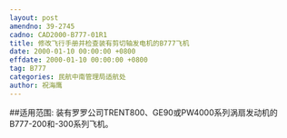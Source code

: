 ```yaml
---
layout: post
amendno: 39-2745
cadno: CAD2000-B777-01R1
title: 修改飞行手册并检查装有剪切轴发电机的B777飞机
date: 2000-01-10 00:00:00 +0800
effdate: 2000-01-10 00:00:00 +0800
tag: B777
categories: 民航中南管理局适航处
author: 祝海鹰
---
```


##适用范围:
装有罗罗公司TRENT800、GE90或PW4000系列涡扇发动机的B777-200和-300系列飞机。

